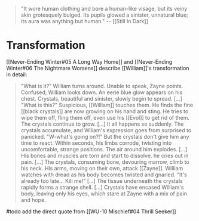 > "It wore human clothing and bore a human-like visage, but its veiny skin grotesquely bulged. Its pupils glowed a sinister, unnatural blue; its aura was anything but human."
> -- [[Still In Dark]]


# Transformation
[[Never-Ending Winter#05 A Long Way Home]] and [[Never-Ending Winter#06 The Nightmare Worsens]] describe [[William]]'s transformation in detail:
> "What is it?" William turns around.
> Unable to speak, Zayne points.
> Confused, William looks down.
> An eerie blue glow appears on his chest. Crystals, beautiful and sinister, slowly begin to spread. [...]
> "What is this?"
> Suspicious, [[William]] touches them. He finds the fine [[black crystals]] are now growing on his hand and sting. He tries to wipe them off, fling them off, even use his [[Evol]] to get rid of them. The crystals continue to grow. [...]
> It all happens so suddenly.
> The crystals accumulate, and Wiliam's expression goes from surprised to panicked. "W-what's going on?!"
> But the crystals don't give him any time to react. Within seconds, his limbs corrode, twisting into uncomfortable, strange positions. The air around him explodes. [...] His bones and muscles are torn and start to dissolve. he cries out in pain.
> [...] The crystals, consuming bone, devouring marrow, climb to his neck. HIs arms, moving on their own, attack [[Zayne]]. William watches with dread as his body becomes twisted and gnarled.
> "It's already too late... Kill me!"
> [...] The tissue underneath the crystals rapidly forms a strange shell. [...] Crystals have encased William's body, leaving only his eyes, which stare at Zayne with a mix of pain and hope.

#todo add the direct quote from [[WU-10 Mischief#04 Thrill Seeker]]